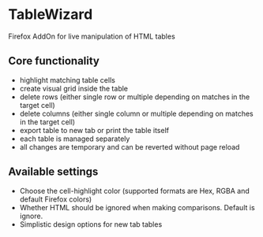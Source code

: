 # TableWizard
Firefox AddOn for live manipulation of HTML tables
## Core functionality
- highlight matching table cells
- create visual grid inside the table
- delete rows (either single row or multiple depending on matches in the target cell)
- delete columns (either single column or multiple depending on matches in the target cell)
- export table to new tab or print the table itself
- each table is managed separately
- all changes are temporary and can be reverted without page reload
## Available settings
- Choose the cell-highlight color (supported formats are Hex, RGBA and default Firefox colors)
- Whether HTML should be ignored when making comparisons. Default is ignore.
- Simplistic design options for new tab tables